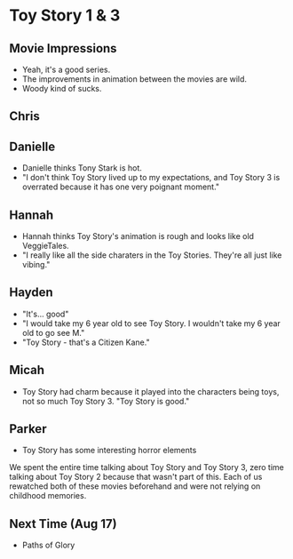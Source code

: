 # Toy Story 1 & 3

## Movie Impressions

- Yeah, it's a good series.
- The improvements in animation between the movies are wild.
- Woody kind of sucks.

## Chris

## Danielle
- Danielle thinks Tony Stark is hot.
- "I don't think Toy Story lived up to my expectations, and Toy Story 3 is overrated because it has one very poignant moment."

## Hannah
- Hannah thinks Toy Story's animation is rough and looks like old VeggieTales.
- "I really like all the side charaters in the Toy Stories. They're all just like vibing."

## Hayden
- "It's... good"
- "I would take my 6 year old to see Toy Story. I wouldn't take my 6 year old to go see M."
- "Toy Story - that's a Citizen Kane."

## Micah
- Toy Story had charm because it played into the characters being toys, not so much Toy Story 3.
"Toy Story is good."

## Parker
- Toy Story has some interesting horror elements


We spent the entire time talking about Toy Story and Toy Story 3, zero time talking about Toy Story 2 because that wasn't part of this.
Each of us rewatched both of these movies beforehand and were not relying on childhood memories. 

## Next Time (Aug 17)

- Paths of Glory
